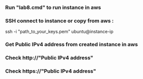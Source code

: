 ### Run "lab8.cmd" to run instance in aws

### SSH connect to instance or copy from aws :
ssh -i "path_to_your_keys.pem" ubuntu@instance-ip

### Get Public IPv4 address from created instance in aws

### Check http://"Public IPv4 address"

### Check https://"Public IPv4 address"